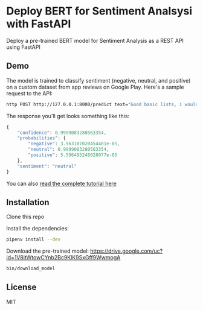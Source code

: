 # Deploy BERT for Sentiment Analsysi with FastAPI

Deploy a pre-trained BERT model for Sentiment Analysis as a REST API using FastAPI

## Demo
The model is trained to classify sentiment (negative, neutral, and positive) on a custom dataset from app reviews on Google Play. Here's a sample request to the API:

```bash
http POST http://127.0.0.1:8000/predict text="Good basic lists, i would like to create more lists, but the annual fee for unlimited lists is too out there"
```

The response you'll get looks something like this:

```js
{
    "confidence": 0.9999083280563354,
    "probabilities": {
        "negative": 3.563107020454481e-05,
        "neutral": 0.9999083280563354,
        "positive": 5.596495248028077e-05
    },
    "sentiment": "neutral"
}
```

You can also [read the complete tutorial here](https://www.curiousily.com/posts/deploy-bert-for-sentiment-analysis-as-rest-api-using-pytorch-transformers-by-hugging-face-and-fastapi/)

## Installation

Clone this repo

Install the dependencies:

```sh
pipenv install --dev
```

Download the pre-trained model:
https://drive.google.com/uc?id=1V8itWtowCYnb2Bc9KlK9SxGff9WwmogA

```sh
bin/download_model
```

## License

MIT
